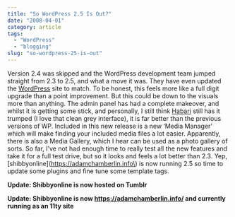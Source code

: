 ```yaml
---
title: "So WordPress 2.5 Is Out?"
date: "2008-04-01"
category: article
tags:
  - "WordPress"
  - "blogging"
slug: "so-wordpress-25-is-out"
---
```


Version 2.4 was skipped and the WordPress development team jumped straight from 2.3 to 2.5, and what a move it was. They have even updated the [WordPress](https://wordpress.org/) site to match. To be honest, this feels more like a full digit upgrade than a point improvement. But this could be down to the visuals more than anything. The admin panel has had a complete makeover, and whilst it is getting some stick, and personally, I still think [Habari](https://www.habariproject.org/en/) still has it trumped (I love that clean grey interface), it is far better than the previous versions of WP. Included in this new release is a new ‘Media Manager’ which will make finding your included media files a lot easier. Apparently, there is also a Media Gallery, which I hear can be used as a photo gallery of sorts. So far, I’ve not had enough time to really test all the new features and take it for a full test drive, but so it looks and feels a lot better than 2.3. Yep, [shibbyonline](https://adamchamberlin.info\) is now running 2.5 so time to update some plugins and fine tune some template tags.

**Update: Shibbyonline is now hosted on Tumblr**

**Update: Shibbyonline is now https://adamchamberlin.info/ and currently running as an 11ty site**
